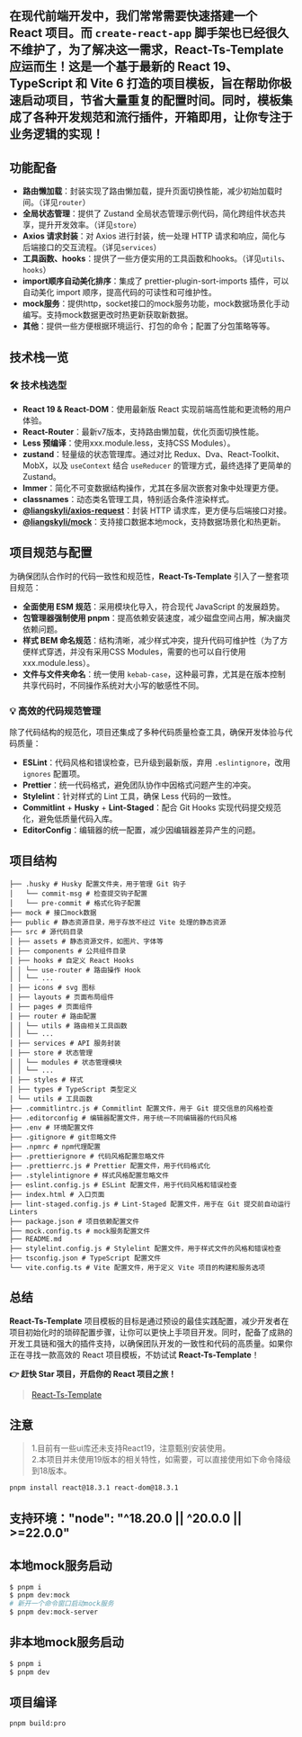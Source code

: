 ## 在现代前端开发中，我们常常需要快速搭建一个 React 项目。而 `create-react-app` 脚手架也已经很久不维护了，为了解决这一需求，**React-Ts-Template** 应运而生！这是一个基于最新的 **React 19、TypeScript 和 Vite 6** 打造的项目模板，旨在帮助你极速启动项目，节省大量重复的配置时间。同时，模板集成了各种开发规范和流行插件，开箱即用，让你专注于业务逻辑的实现！

## 功能配备

- **路由懒加载**：封装实现了路由懒加载，提升页面切换性能，减少初始加载时间。（详见`router`）
- **全局状态管理**：提供了 Zustand 全局状态管理示例代码，简化跨组件状态共享，提升开发效率。（详见`store`）
- **Axios 请求封装**：对 Axios 进行封装，统一处理 HTTP 请求和响应，简化与后端接口的交互流程。（详见`services`）
- **工具函数、hooks**：提供了一些方便实用的工具函数和hooks。（详见`utils`、`hooks`）
- **import顺序自动美化排序**：集成了 prettier-plugin-sort-imports 插件，可以自动美化 import 顺序，提高代码的可读性和可维护性。
- **mock服务**：提供http，socket接口的mock服务功能，mock数据场景化手动编写。支持mock数据更改时热更新获取新数据。
- **其他**：提供一些方便根据环境运行、打包的命令；配置了分包策略等等。

## 技术栈一览

### 🛠 技术栈选型

- **React 19 & React-DOM**：使用最新版 React 实现前端高性能和更流畅的用户体验。
- **React-Router**：最新v7版本，支持路由懒加载，优化页面切换性能。
- **Less 预编译**：使用xxx.module.less，支持CSS Modules）。
- **zustand**：轻量级的状态管理库。通过对比 Redux、Dva、React-Toolkit、MobX，以及 `useContext` 结合 `useReducer` 的管理方式，最终选择了更简单的 Zustand。
- **Immer**：简化不可变数据结构操作，尤其在多层次嵌套对象中处理更方便。
- **classnames**：动态类名管理工具，特别适合条件渲染样式。
- **[@liangskyli/axios-request](https://github.com/liangskyli/request/blob/main/packages/axios-request/README.md)**：封装 HTTP 请求库，更方便与后端接口对接。
- **[@liangskyli/mock](https://github.com/liangskyli/mock#readme)**：支持接口数据本地mock，支持数据场景化和热更新。


## 项目规范与配置

为确保团队合作时的代码一致性和规范性，**React-Ts-Template** 引入了一整套项目规范：

- **全面使用 ESM 规范**：采用模块化导入，符合现代 JavaScript 的发展趋势。
- **包管理器强制使用 pnpm**：提高依赖安装速度，减少磁盘空间占用，解决幽灵依赖问题。
- **样式 BEM 命名规范**：结构清晰，减少样式冲突，提升代码可维护性（为了方便样式穿透，并没有采用CSS Modules，需要的也可以自行使用xxx.module.less）。
- **文件与文件夹命名**：统一使用 `kebab-case`，这种最可靠，尤其是在版本控制共享代码时，不同操作系统对大小写的敏感性不同。

### 💡 高效的代码规范管理

除了代码结构的规范化，项目还集成了多种代码质量检查工具，确保开发体验与代码质量：

- **ESLint**：代码风格和错误检查，已升级到最新版，弃用 `.eslintignore`，改用 `ignores` 配置项。
- **Prettier**：统一代码格式，避免团队协作中因格式问题产生的冲突。
- **Stylelint**：针对样式的 Lint 工具，确保 Less 代码的一致性。
- **Commitlint** + **Husky** + **Lint-Staged**：配合 Git Hooks 实现代码提交规范化，避免低质量代码入库。
- **EditorConfig**：编辑器的统一配置，减少因编辑器差异产生的问题。

## 项目结构

```tree
├── .husky # Husky 配置文件夹，用于管理 Git 钩子
│   └── commit-msg # 检查提交钩子配置
│   └── pre-commit # 格式化钩子配置
├── mock # 接口mock数据
├── public # 静态资源目录，用于存放不经过 Vite 处理的静态资源
├── src # 源代码目录
│ ├── assets # 静态资源文件，如图片、字体等
│ ├── components # 公共组件目录
│ ├── hooks # 自定义 React Hooks
│ │ └── use-router # 路由操作 Hook
│ │ └── ...
│ ├── icons # svg 图标
│ ├── layouts # 页面布局组件
│ ├── pages # 页面组件
│ ├── router # 路由配置
│ │ └── utils # 路由相关工具函数
│ │ └── ...
│ ├── services # API 服务封装
│ ├── store # 状态管理
│ │ └── modules # 状态管理模块
│ │ └── ...
│ ├── styles # 样式
│ ├── types # TypeScript 类型定义
│ └── utils # 工具函数
├── .commitlintrc.js # Commitlint 配置文件，用于 Git 提交信息的风格检查
├── .editorconfig # 编辑器配置文件，用于统一不同编辑器的代码风格
├── .env # 环境配置文件
├── .gitignore # git忽略文件
├── .npmrc # npm代理配置
├── .prettierignore # 代码风格配置忽略文件
├── .prettierrc.js # Prettier 配置文件，用于代码格式化
├── .stylelintignore # 样式风格配置忽略文件
├── eslint.config.js # ESLint 配置文件，用于代码风格和错误检查
├── index.html # 入口页面
├── lint-staged.config.js # Lint-Staged 配置文件，用于在 Git 提交前自动运行 Linters
├── package.json # 项目依赖配置文件
├── mock.config.ts # mock服务配置文件
├── README.md
├── stylelint.config.js # Stylelint 配置文件，用于样式文件的风格和错误检查
├── tsconfig.json # TypeScript 配置文件
└── vite.config.ts # Vite 配置文件，用于定义 Vite 项目的构建和服务选项
```

## 总结

**React-Ts-Template** 项目模板的目标是通过预设的最佳实践配置，减少开发者在项目初始化时的琐碎配置步骤，让你可以更快上手项目开发。同时，配备了成熟的开发工具链和强大的插件支持，以确保团队开发的一致性和代码的高质量。如果你正在寻找一款高效的 React 项目模板，不妨试试 **React-Ts-Template**！

**👉 赶快 Star 项目，开启你的 React 项目之旅！**

> [React-Ts-Template](https://github.com/liangskyli/react-ts-template)


## 注意
> 1.目前有一些ui库还未支持React19，注意甄别安装使用。  
> 2.本项目并未使用19版本的相关特性，如需要，可以直接使用如下命令降级到18版本。  
```bash
pnpm install react@18.3.1 react-dom@18.3.1
```

## 支持环境："node": "^18.20.0 || ^20.0.0 || >=22.0.0"

## 本地mock服务启动
```bash
$ pnpm i
$ pnpm dev:mock
# 新开一个命令窗口启动mock服务
$ pnpm dev:mock-server
```

## 非本地mock服务启动
```bash
$ pnpm i
$ pnpm dev
```

## 项目编译
```bash
pnpm build:pro
```